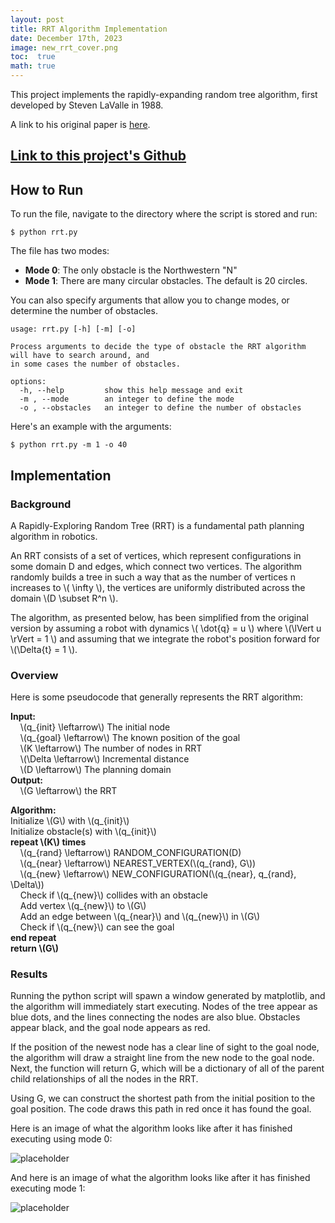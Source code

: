 ```yaml
---
layout: post
title: RRT Algorithm Implementation
date: December 17th, 2023
image: new_rrt_cover.png
toc:  true
math: true
---
```

This project implements the rapidly-expanding random tree algorithm, first developed by Steven LaValle in 1988.

A link to his original paper is [here](https://msl.cs.illinois.edu/~lavalle/papers/Lav98c.pdf).

## **[Link to this project's Github](https://github.com/gjcliff/RRT)**

## How to Run
To run the file, navigate to the directory where the script is stored and run:
```
$ python rrt.py
```
The file has two modes:
- **Mode 0**: The only obstacle is the Northwestern "N"
- **Mode 1**: There are many circular obstacles. The default is 20 circles.

You can also specify arguments that allow you to change modes, or determine the number of obstacles.
```
usage: rrt.py [-h] [-m] [-o]

Process arguments to decide the type of obstacle the RRT algorithm will have to search around, and
in some cases the number of obstacles.

options:
  -h, --help         show this help message and exit
  -m , --mode        an integer to define the mode
  -o , --obstacles   an integer to define the number of obstacles

```
Here's an example with the arguments:
```
$ python rrt.py -m 1 -o 40
```

## Implementation
### **Background**
A Rapidly-Exploring Random Tree (RRT) is a fundamental path planning algorithm in robotics.

An RRT consists of a set of vertices, which represent configurations in some domain D and edges, which connect two vertices. The algorithm randomly builds a tree in such a way that as the number of vertices n increases to \\\( \infty \\\), the vertices are uniformly distributed across the domain \\\(D \subset R^n \\\).

The algorithm, as presented below, has been simplified from the original version by assuming a robot with dynamics \\\( \dot{q} = u \\\) where \\\(\lVert u \rVert = 1 \\\) and assuming that we integrate the robot's position forward for \\\(\Delta{t} = 1 \\\).

### **Overview**
Here is some pseudocode that generally represents the RRT algorithm:

**Input:**  
&nbsp;&nbsp;&nbsp;&nbsp;\\\(q_{init} \leftarrow\\\) The initial node  
&nbsp;&nbsp;&nbsp;&nbsp;\\\(q_{goal} \leftarrow\\\) The known position of the goal  
&nbsp;&nbsp;&nbsp;&nbsp;\\\(K \leftarrow\\\) The number of nodes in RRT  
&nbsp;&nbsp;&nbsp;&nbsp;\\\(\Delta \leftarrow\\\) Incremental distance  
&nbsp;&nbsp;&nbsp;&nbsp;\\\(D \leftarrow\\\) The planning domain  
**Output:**  
&nbsp;&nbsp;&nbsp;&nbsp;\\\(G \leftarrow\\\) the RRT  

**Algorithm:**  
Initialize \\\(G\\\) with \\\(q_{init}\\\)  
Initialize obstacle(s) with \\\(q_{init}\\\)  
**repeat \\\(K\\\) times**  
&nbsp;&nbsp;&nbsp;&nbsp;\\\(q_{rand} \leftarrow\\\) RANDOM_CONFIGURATION(D)  
&nbsp;&nbsp;&nbsp;&nbsp;\\\(q_{near} \leftarrow\\\) NEAREST_VERTEX(\\\(q_{rand}, G\\\))  
&nbsp;&nbsp;&nbsp;&nbsp;\\\(q_{new} \leftarrow\\\) NEW_CONFIGURATION(\\\(q_{near}, q_{rand}, \Delta\\\))  
&nbsp;&nbsp;&nbsp;&nbsp;Check if \\\(q_{new}\\\) collides with an obstacle  
&nbsp;&nbsp;&nbsp;&nbsp;Add vertex \\\(q_{new}\\\) to \\\(G\\\)  
&nbsp;&nbsp;&nbsp;&nbsp;Add an edge between \\\(q_{near}\\\) and \\\(q_{new}\\\) in \\\(G\\\)  
&nbsp;&nbsp;&nbsp;&nbsp;Check if \\\(q_{new}\\\) can see the goal  
**end repeat**  
**return \\\(G\\\)**

### **Results**
Running the python script will spawn a window generated by matplotlib, and the algorithm will immediately start executing. Nodes of the tree appear as blue dots, and the lines connecting the nodes are also blue. Obstacles appear black, and the goal node appears as red.

If the position of the newest node has a clear line of sight to the goal node, the algorithm will draw a straight line from the new node to the goal node. Next, the function will return G, which will be a dictionary of all of the parent child relationships of all the nodes in the RRT.

Using G, we can construct the shortest path from the initial position to the goal position. The code draws this path in red once it has found the goal.

Here is an image of what the algorithm looks like after it has finished executing using mode 0:

![placeholder](/public/RRT_images/new_rrt_cover.png "Large example image")

And here is an image of what the algorithm looks like after it has finished executing mode 1:

![placeholder](/public/RRT_images/final_circle.png)

